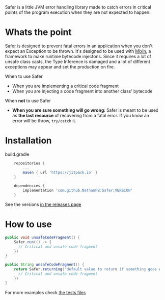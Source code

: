 Safer is a little JVM error handling library made to catch errors in critical points of the program execution when they are not expected to happen.

# Whats the point
Safer is designed to prevent fatal errors in an application when you don't expect an Exception to be thrown.
It's designed to be used with [Mixin](https://github.com/SpongePowered/Mixin), a framework to make runtime bytecode injectons. Since it requires a lot of unsafe class casts, the Type Inference is damaged and a lot of different exceptions may appear and set the production on fire.


When to use Safer
- When you are implementing a critical code fragment
- When you are injecting a code fragment into another class' bytecode

When **not** to use Safer
- **When you are sure something will go wrong:** Safer is meant to be used as **the last resource** of recovering from a fatal error. If you know an error will be throw, ``try/catch`` it.

# Installation
build.gradle
```groovy
    repositories {
        ...
        maven { url 'https://jitpack.io' }
    }
```
```groovy
    dependencies {
        implementation 'com.github.NathanPB:Safer:VERSION'
    }
```

See the versions [in the releases page](https://github.com/NathanPB/Safer/releases)

# How to use
```java
public void unsafeCodeFragment() {
    Safer.run(() -> {
      // Critical and unsafe code fragment
    })
}
```

```java
public String unsafeCodeFragment() {
    return Safer.returning("default value to return if something goes wrong", () -> {
      // Critical and unsafe code fragment
    })
}
```

For more examples check [the tests files](tree/master/src/test/java)
